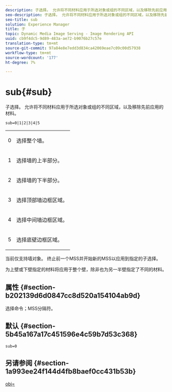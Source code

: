 ```yaml
---
description: 子选择。 允许将不同材料应用于所选对象或组的不同区域，以及移除先前应用的材料。
seo-description: 子选择。 允许将不同材料应用于所选对象或组的不同区域，以及移除先前应用的材料。
seo-title: sub
solution: Experience Manager
title: 子
topic: Dynamic Media Image Serving - Image Rendering API
uuid: cb9f4dc5-9d89-483a-ae72-b9076b27c57e
translation-type: tm+mt
source-git-commit: 97a84e8e7edd3d834ca42069eae7c09c00d57938
workflow-type: tm+mt
source-wordcount: '177'
ht-degree: 7%

---
```



# sub{#sub}

子选择。 允许将不同材料应用于所选对象或组的不同区域，以及移除先前应用的材料。

`sub=0|1|2|3|4|5`

<table id="simpletable_F6BF91BD2C4B47BF8A28032E392D37F0"> 
 <tr class="strow"> 
  <td class="stentry"> <p>0 </p> </td> 
  <td class="stentry"> <p>选择整个墙。 </p> </td> 
 </tr> 
 <tr class="strow"> 
  <td class="stentry"> <p>1 </p> </td> 
  <td class="stentry"> <p>选择墙的上半部分。 </p> </td> 
 </tr> 
 <tr class="strow"> 
  <td class="stentry"> <p>2 </p> </td> 
  <td class="stentry"> <p>选择墙的下半部分。 </p> </td> 
 </tr> 
 <tr class="strow"> 
  <td class="stentry"> <p>3 </p> </td> 
  <td class="stentry"> <p>选择顶部墙边框区域。 </p> </td> 
 </tr> 
 <tr class="strow"> 
  <td class="stentry"> <p>4 </p> </td> 
  <td class="stentry"> <p>选择中间墙边框区域。 </p> </td> 
 </tr> 
 <tr class="strow"> 
  <td class="stentry"> <p>5 </p> </td> 
  <td class="stentry"> <p>选择底壁边框区域。 </p> </td> 
 </tr> 
</table>

当前仅支持墙对象。 终止前一个MSS并开始新的MSS以应用到指定的子选择。

为上壁或下壁指定的材料将应用于整个壁，除非也为另一半壁指定了不同的材料。

## 属性 {#section-b202139d6d0847cc8d520a154104ab9d}

选择命令；MSS分隔符。

## 默认 {#section-5b45a167a17c451596e4c59b7d53c368}

`sub=0`

## 另请参阅 {#section-1a993ee24f144d4fb8baef0cc431b53b}

[obj=](../../../../../ir-api/http-protocol/image-rendering-api-ref/c-ir-http-protocol-ref/c-ir-http-protocol-command-reference/r-ir-obj.md#reference-31e7dac7931b4e0eb3c7589f120a1e6a)
